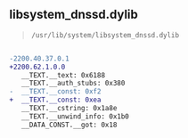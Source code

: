## libsystem_dnssd.dylib

> `/usr/lib/system/libsystem_dnssd.dylib`

```diff

-2200.40.37.0.1
+2200.62.1.0.0
   __TEXT.__text: 0x6188
   __TEXT.__auth_stubs: 0x380
-  __TEXT.__const: 0xf2
+  __TEXT.__const: 0xea
   __TEXT.__cstring: 0x1a8e
   __TEXT.__unwind_info: 0x1b0
   __DATA_CONST.__got: 0x18

```
